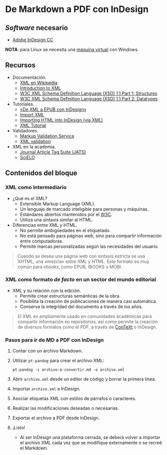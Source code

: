 # De Markdown a PDF con InDesign

## *Software* necesario

* [Adobe InDesign CC](https://www.adobe.com/la/products/indesign.html)

**NOTA**: para Linux se necesita una [máquina virtual](https://www.virtualbox.org/) con Windows.

## Recursos

* Documentación.
	* [XML en Wikipedia](https://en.wikipedia.org/wiki/XML)
	* [Introduction to XML](https://web.archive.org/web/20151016053704/http://wam.inrialpes.fr/courses/PG-MoSIG12/xml.pdf)
	* [W3C XML Schema Definition Language (XSD) 1.1 Part 1: Structures](https://www.w3.org/TR/xmlschema11-1/)
	* [W3C XML Schema Definition Language (XSD) 1.1 Part 2: Datatypes](https://www.w3.org/TR/xmlschema11-2/)
* Tutoriales.
	* [«De XML a EPUB con InDesign»](http://marianaeguaras.com/de-xml-a-epub-con-indesign/)
	* [Import XML](https://helpx.adobe.com/indesign/using/importing-xml.html)
	* [Importing HTML into InDesign (via XML)](http://networkcultures.org/digitalpublishing/2014/05/15/import-html-into-indesign-via-xml/)
	* [XML Tutorial](https://www.w3schools.com/xml/)
* Validadores.
	* [Markup Validation Service](https://validator.w3.org)
	* [XML validation](http://www.xmlvalidation.com/)
* XML en la academia.
	* [Journal Article Tag Suite (JATS)](https://jats.nlm.nih.gov/)
	* [SciELO](http://www.scielo.org.mx/scielo.php)

## Contenidos del bloque

### XML como intermediario

* ¿Qué es el XML?
	* Extensible Markup Language (XML).
	* Un lenguaje de marcado inteligible para personas y máquinas.
	* Estándares abiertos mantenidos por el [W3C](https://en.wikipedia.org/wiki/World_Wide_Web_Consortium).
	* Utiliza una sintaxis similar al HTML.
* Diferencias entre XML y HTML.
	* No permite ambigüedades en el etiquetado.
	* No está pensado para páginas web, sino para compartir información entre computadoras.
	* Permite marcas personalizadas según las necesidades del usuario.

> Cuando se desea una página web con sintaxis estricta se usa XHTML, una
«mezcla» entre XML y HTML. Este formato es muy común para *ebooks*, como EPUB,
IBOOKS o MOBI.

### XML como formato *de facto* en un sector del mundo editorial

* XML y su relación con la edición.
	* Permite crear estructuras semánticas de la obra.
	* Posibilita la creación de publicaciones de manera casi automática.
	* Conserva la integridad del documento a través de los años.
  
> El XML es ampliamente usado en comunidades académicas para compartir
información en repositorios, así como permite la creación de diversos
formatos como el PDF, a través de [ConTeXt](http://wiki.contextgarden.net/XML)
o InDesign.

### Pasos para ir de MD a PDF con InDesign

1. Contar con un archivo Markdown.
2. Utilizar `pt-pandog` para crear el archivo XML:

    ```
    pt-pandog -i archivo-a-convertir.md -o archivo.xml
    ```
    
3. Abrir `archivo.xml` desde un editor de código y borrar la primera línea.
4. Importar `archivo.xml` a InDesign.
5. Asociar etiquetas XML con estilos de párrafos o caracteres.
6. Realizar las modificaciones deseadas o necesarias.
7. Exportar el archivo a PDF desde InDesign.
8. ¡Listo!
	* Al ser InDesign una plataforma cerrada, se deberá volver a importar
  el archivo XML cada vez que se modifique externamente o se recreé el Markdown.
  
